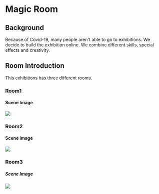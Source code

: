 # Magic Room

## Background
Because of Covid-19, many people aren't able to go to exhibitions. We decide to build the exhibition online.
We combine different skills, special effects and creativity.

## Room Introduction
This exhibitions has three different rooms.
### Room1
#### Scene Image
![](https://i.imgur.com/vbUL2gL.jpg)
### Room2
#### Scene image
![](https://i.imgur.com/6xbjDjB.jpg)
### Room3
##### Scene Image
![](https://i.imgur.com/XTwfm7W.jpg)